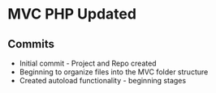 # MVC PHP Updated

## Commits
* Initial commit - Project and Repo created
* Beginning to organize files into the MVC folder structure
* Created autoload functionality - beginning stages
